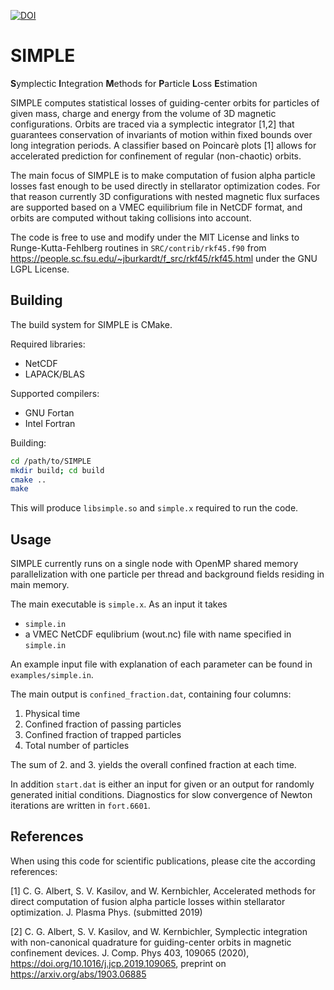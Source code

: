 [![DOI](https://zenodo.org/badge/146476544.svg)](https://zenodo.org/badge/latestdoi/146476544)

# SIMPLE
**S**ymplectic **I**ntegration **M**ethods for **P**article **L**oss **E**stimation

SIMPLE computes statistical losses of guiding-center orbits for particles of given mass, charge and 
energy from the volume of 3D magnetic configurations. Orbits are traced via a symplectic integrator [1,2] 
that guarantees conservation of invariants of motion within fixed bounds over long integration periods.
A classifier based on Poincarè plots [1] allows for accelerated prediction for confinement of regular (non-chaotic) orbits.

The main focus of SIMPLE is to make computation of fusion alpha particle losses fast enough to be used directly in 
stellarator optimization codes. For that reason currently 3D configurations with nested magnetic flux surfaces are 
supported based on a VMEC equilibrium file in NetCDF format, and orbits are computed without taking collisions into account.

The code is free to use and modify under the MIT License and links to Runge-Kutta-Fehlberg routines in
`SRC/contrib/rkf45.f90` from https://people.sc.fsu.edu/~jburkardt/f_src/rkf45/rkf45.html under the GNU LGPL License.

## Building

The build system for SIMPLE is CMake. 

Required libraries:
* NetCDF
* LAPACK/BLAS

Supported compilers:
* GNU Fortan 
* Intel Fortran

Building: 
```bash
cd /path/to/SIMPLE
mkdir build; cd build
cmake ..
make
```
This will produce `libsimple.so` and `simple.x` required to run the code.

## Usage

SIMPLE currently runs on a single node with OpenMP shared memory parallelization with one particle per thread and background
fields residing in main memory. 

The main executable is `simple.x`. As an input it takes
* `simple.in`
* a VMEC NetCDF equlibrium (wout.nc) file with name specified in `simple.in`

An example input file with explanation of each parameter can be found in `examples/simple.in`.

The main output is `confined_fraction.dat`, containing four columns:
1. Physical time
2. Confined fraction of passing particles
3. Confined fraction of trapped particles
4. Total number of particles

The sum of 2. and 3. yields the overall confined fraction at each time.

In addition `start.dat` is either an input for given or an output for randomly generated initial conditions. 
Diagnostics for slow convergence of Newton iterations are written in `fort.6601`.

## References
When using this code for scientific publications, please cite the according references:

[1] C. G. Albert, S. V. Kasilov, and W. Kernbichler, 
Accelerated methods for direct computation of fusion alpha particle losses within stellarator optimization. J. Plasma Phys. (submitted 2019)

[2] C. G. Albert, S. V. Kasilov, and W. Kernbichler, 
Symplectic integration with non-canonical quadrature for guiding-center orbits in magnetic confinement devices. J. Comp. Phys 403, 109065 (2020), https://doi.org/10.1016/j.jcp.2019.109065, preprint on https://arxiv.org/abs/1903.06885
